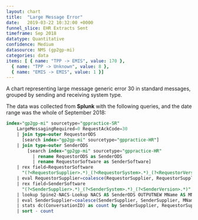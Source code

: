 ```yaml
---
layout: chart
title:  "Large Message Error"
date:   2019-03-22 10:32:00 +0000
funnel_slice: EHR Extracts Sent
timeframe: Sep 2018
datatype: Quantitative
confidence: Medium
datasource: NMS (gp2gp-mi)
categories: data
items: [ { name: "TPP -> EMIS", value: 170 },
  { name: "TPP -> Unknown", value: 8 },
  { name: "EMIS -> EMIS", value: 1 }]
---
```


A chart representing large message generic error 30 in standard messages, grouped by sending and receiving system type.

The data was collected from **Splunk** with the following queries, and the date range was the whole of September 2018:

```sql
index="gp2gp-mi" sourcetype="gppractice-SR"
    LargeMessagingRequired=0 RequestAckCode=30
    | join type=outer RequestorODS 
      [search index="gp2gp-mi" sourcetype="gppractice-HR"] 
    | join type=outer SenderODS 
        [search index="gp2gp-mi" sourcetype="gppractice-HR" 
          | rename RequestorODS as SenderODS 
          | rename RequestorSoftware as SenderSoftware]
    | rex field=RequestorSoftware 
      "(?<RequestorSupplier>.*)_(?<RequestorSystem>.*)_(?<RequestorVersion>.*)"
    | eval RequestorSupplier=coalesce(RequestorSupplier, RequestorSupplier, "unknown")
    | rex field=SenderSoftware 
      "(?<SenderSupplier>.*)_(?<SenderSystem>.*)_(?<SenderVersion>.*)"
    | lookup Spine2-NACS-Lookup NACS AS SenderODS OUTPUTNEW MName AS MName
    | eval SenderSupplier=coalesce(SenderSupplier, SenderSupplier, MName, MName, "unknown")
    | stats dc(ConversationID) as count by SenderSupplier, RequestorSupplier
    | sort - count
```